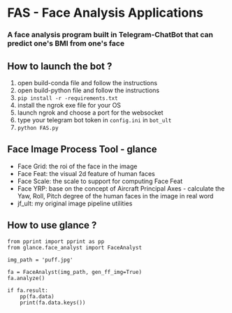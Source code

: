 # FAS - Face Analysis Applications

### A face analysis program built in Telegram-ChatBot that can predict one's BMI from one's face 

## How to launch the bot ?
1. open build-conda file and follow the instructions
2. open build-python file and follow the instructions
3. ```pip install -r -requirements.txt```
4. install the ngrok exe file for your OS
5. launch ngrok and choose a port for the websocket
6. type your telegram bot token in ```config.ini``` in ```bot_ult```
7. ```python FAS.py```

## Face Image Process Tool - glance
- Face Grid: the roi of the face in the image
- Face Feat: the visual 2d feature of human faces
- Face Scale: the scale to support for computing Face Feat
- Face YRP: base on the concept of Aircraft Principal Axes - calculate the Yaw, Roll, Pitch degree of the human faces in the image in real word
- jf_ult: my original image pipeline utilities

## How to use glance ?

```
from pprint import pprint as pp
from glance.face_analyst import FaceAnalyst

img_path = 'puff.jpg'

fa = FaceAnalyst(img_path, gen_ff_img=True)
fa.analyze()

if fa.result:
    pp(fa.data)
    print(fa.data.keys())
```